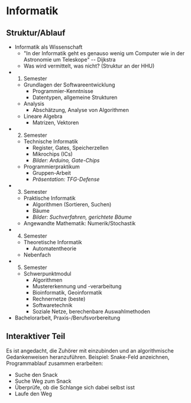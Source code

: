 # Informatik

## Struktur/Ablauf

- Informatik als Wissenschaft
	- "In der Informatik geht es genauso wenig um Computer wie in der Astronomie um Teleskope" -- Dijkstra
	- Was wird vermittelt, was nicht? (Struktur an der HHU)
- 1. Semester
	- Grundlagen der Softwareentwicklung
		- Programmier-Kenntnisse
		- Datentypen, allgemeine Strukturen
	- Analysis
		- Abschätzung, Analyse von Algorithmen
	- Lineare Algebra
		- Matrizen, Vektoren
- 2. Semester
	- Technische Informatik
		- Register, Gates, Speicherzellen
		- Mikrochips (ICs)
		- *Bilder: Arduino, Gate-Chips*
	- Programmierpraktikum
		- Gruppen-Arbeit
		- *Präsentation: TFG-Defense*
- 3. Semester
	- Praktische Informatik
		- Algorithmen (Sortieren, Suchen)
		- Bäume
		- *Bilder: Suchverfahren, gerichtete Bäume*
	- Angewandte Mathematik: Numerik/Stochastik
- 4. Semester
	- Theoretische Informatik
		- Automatentheorie
	- Nebenfach
- 5. Semester
	- Schwerpunktmodul
		- Algorithmen
		- Mustererkennung und -verarbeitung
		- Bioinformatik, Geoinformatik
		- Rechnernetze (beste)
		- Softwaretechnik
		- Soziale Netze, berechenbare Auswahlmethoden
- Bachelorarbeit, Praxis-/Berufsvorbereitung

## Interaktiver Teil

Es ist angedacht, die Zuhörer mit einzubinden und an algorithmische Gedankenweisen heranzuführen.
Beispiel: Snake-Feld anzeichnen, Programmablauf zusammen erarbeiten:
- Suche den Snack
- Suche Weg zum Snack
- Überprüfe, ob die Schlange sich dabei selbst isst
- Laufe den Weg
